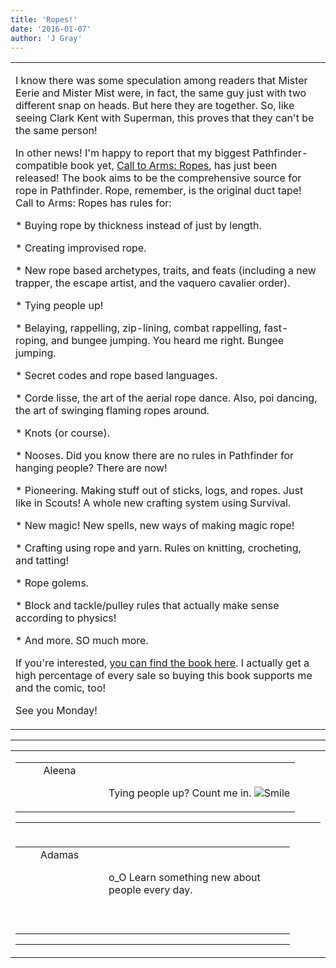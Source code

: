 ```yaml
---
title: 'Ropes!'
date: '2016-01-07'
author: 'J Gray'
---
```


<div>
<!-- Main content here -->
<table border="0" class="post"><tbody><tr><td>
   
   <div class="post_body">
       <p>I know there was some speculation among readers that Mister Eerie and Mister Mist were, in fact, the same guy just with two different snap on heads. But here they are together. So, like seeing Clark Kent with Superman, this proves that they can't be the same person!</p><p>In other news! I'm happy to report that my biggest Pathfinder-compatible book yet, <a href="http://www.rpgnow.com/product/170265/Call-to-Arms-Ropes" target="_blank">Call to Arms: Ropes</a>, has just been released! The book aims to be the comprehensive source for rope in Pathfinder. Rope, remember, is the original duct tape!  Call to Arms: Ropes has rules for:</p><p>*  Buying rope by thickness instead of just by length.</p><p>* Creating improvised rope.</p><p>* New rope based archetypes, traits, and feats (including a new trapper, the escape artist, and the vaquero cavalier order).</p><p>* Tying people up!</p><p>* Belaying, rappelling, zip-lining, combat rappelling, fast-roping, and bungee jumping. You heard me right. Bungee jumping.</p><p>* Secret codes and rope based languages.</p><p>* Corde lisse, the art of the aerial rope dance. Also, poi dancing, the art of swinging flaming ropes around.</p><p>* Knots (or course).</p><p>* Nooses. Did you know there are no rules in Pathfinder for hanging people? There are now!</p><p>* Pioneering. Making stuff out of sticks, logs, and ropes. Just like in Scouts! A whole new crafting system using Survival.</p><p>* New magic! New spells, new ways of making magic rope!</p><p>* Crafting using rope and yarn. Rules on knitting, crocheting, and tatting! </p><p>* Rope golems.</p><p>* Block and tackle/pulley rules that actually make sense according to physics!</p><p>* And more. SO much more.</p><p>If you're interested, <a href="http://www.rpgnow.com/product/170265/Call-to-Arms-Ropes" target="_blank">you can find the book here</a>. I actually get a high percentage of every sale so buying this book supports me and the comic, too!</p><p>See you Monday!</p>
   </div>
   </td></tr>
   </tbody></table><hr><table style="width:100%; border:0;" class="comment_table"><tbody><tr><td width="100%"><a name=""> </a><div style="width:100%;" class="comment"><table border="0" width="100%"><tbody><tr><td align="center" valign="top" width="125">
<span class="comment_title"><center>Aleena<br></center><a name="2291">&nbsp;</a></span><br>
<center><img src="https://www.gravatar.com/avatar.php?gravatar_id=14c1a68d5f4b56aad5d3315747445591&amp;default=http%3A%2F%2Fmysteriesofthearcana.com%2Ftemplates%2Fmain%2Fimages%2Favatar.gif&amp;size=80&amp;rating=g" border="0" alt=""></center>
</td>
<td valign="top">


<p class="comment_text"> </p><p class="comment_text"><br> Tying people up? Count me in. <img src="/smilies/smile.gif" alt="Smile" border="0"></p>
 

</td></tr></tbody></table>
<hr></div></td></tr><tr><td width="100%"><a name=""> </a><div style="width:90%;" class="comment2"><table border="0" width="100%"><tbody><tr><td align="center" valign="top" width="125">
<span class="comment_title"><center>Adamas<br></center><a name="2292">&nbsp;</a></span><br>
<center><img src="https://www.gravatar.com/avatar.php?gravatar_id=63b5da7dbecbf4a2fac891b8f15ccbc4&amp;default=http%3A%2F%2Fmysteriesofthearcana.com%2Ftemplates%2Fmain%2Fimages%2Favatar.gif&amp;size=80&amp;rating=g" border="0" alt=""></center>
</td>
<td valign="top">


<p class="comment_text"> </p><p class="comment_text"><br> o_O Learn something new about people every day.<br><br><br></p>
 

</td></tr></tbody></table>
<hr></div></td></tr></tbody></table>
<!-- End main content -->
              </div>
